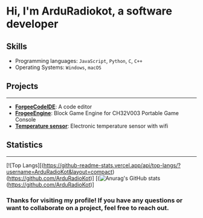 
# Hi, I'm ArduRadiokot, a software developer 

## Skills

* Programming languages: `JavaScript`, `Python`, `C`, `C++`
* Operating Systems: `Windows`, `macOS`

## Projects
------------

* [**ForgeeCodeIDE**](https://github.com/ArduRadioKot/ForgeeCodeIDE): A code editor
* [**FrogeeEngine**](https://github.com/ArduRadioKot/ForgeeEngine): Block Game Engine for CH32V003 Portable Game Console
* [**Temperature sensor**](https://github.com/ArduRadioKot/Temperature-sensor): Electronic temperature sensor with wifi

## Statistics
--------------


 [![Top Langs][(https://github-readme-stats.vercel.app/api/top-langs/?username=ArduRadioKot&layout=compact) (https://github.com/ArduRadioKot)]     [(![Anurag's GitHub stats](https://github-readme-stats.vercel.app/api?username=ArduRadioKot&show_icons=true&theme=radical)(https://github.com/ArduRadioKot)]

### Thanks for visiting my profile! If you have any questions or want to collaborate on a project, feel free to reach out.
